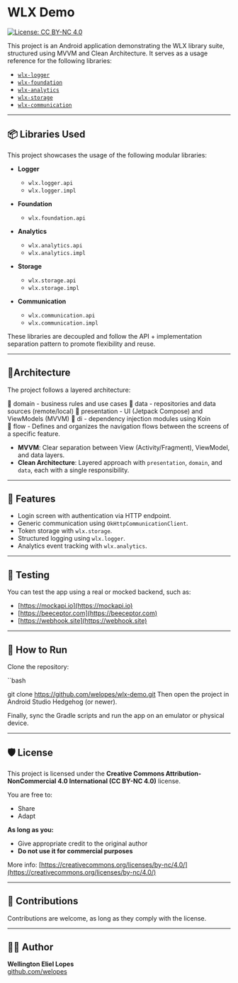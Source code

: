 # WLX Demo

[![License: CC BY-NC 4.0](https://img.shields.io/badge/License-CC%20BY--NC%204.0-lightgrey.svg)](https://creativecommons.org/licenses/by-nc/4.0/)

This project is an Android application demonstrating the WLX library suite, structured using MVVM and Clean Architecture. It serves as a usage reference for the following libraries:

- [`wlx-logger`](https://github.com/welopes/wlx-logger)
- [`wlx-foundation`](https://github.com/welopes/wlx-foundation)
- [`wlx-analytics`](https://github.com/welopes/wlx-analytics)
- [`wlx-storage`](https://github.com/welopes/wlx-storage)
- [`wlx-communication`](https://github.com/welopes/wlx-communication)

---

## 📦 Libraries Used

This project showcases the usage of the following modular libraries:

- **Logger**
    - `wlx.logger.api`
    - `wlx.logger.impl`

- **Foundation**
    - `wlx.foundation.api`

- **Analytics**
    - `wlx.analytics.api`
    - `wlx.analytics.impl`

- **Storage**
    - `wlx.storage.api`
    - `wlx.storage.impl`

- **Communication**
    - `wlx.communication.api`
    - `wlx.communication.impl`

These libraries are decoupled and follow the API + implementation separation pattern to promote flexibility and reuse.

---

## 🧱Architecture

The project follows a layered architecture:

📁 domain       - business rules and use cases
📁 data         - repositories and data sources (remote/local)
📁 presentation - UI (Jetpack Compose) and ViewModels (MVVM)
📁 di           - dependency injection modules using Koin  
📁 flow         - Defines and organizes the navigation flows between the screens of a specific feature.

- **MVVM**: Clear separation between View (Activity/Fragment), ViewModel, and data layers.
- **Clean Architecture**: Layered approach with `presentation`, `domain`, and `data`, each with a single responsibility.

---

## 🚀 Features

- Login screen with authentication via HTTP endpoint.
- Generic communication using `OkHttpCommunicationClient`.
- Token storage with `wlx.storage`.
- Structured logging using `wlx.logger`.
- Analytics event tracking with `wlx.analytics`.

---

## 🧪 Testing

You can test the app using a real or mocked backend, such as:

- [https://mockapi.io](https://mockapi.io)
- [https://beeceptor.com](https://beeceptor.com)
- [https://webhook.site](https://webhook.site)

---

## 🚀 How to Run
Clone the repository:

``bash

git clone https://github.com/welopes/wlx-demo.git
Then open the project in Android Studio Hedgehog (or newer).

Finally, sync the Gradle scripts and run the app on an emulator or physical device.

---

## 🛡️ License

This project is licensed under the **Creative Commons Attribution-NonCommercial 4.0 International (CC BY-NC 4.0)** license.

You are free to:

- Share
- Adapt

**As long as you:**

- Give appropriate credit to the original author
- **Do not use it for commercial purposes**

More info: [https://creativecommons.org/licenses/by-nc/4.0/](https://creativecommons.org/licenses/by-nc/4.0/)

---

## 🤝 Contributions

Contributions are welcome, as long as they comply with the license.

---

## 👨‍💻 Author

**Wellington Eliel Lopes**  
[github.com/welopes](https://github.com/welopes)